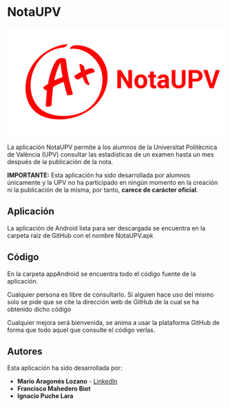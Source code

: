 # NotaUPV

![NotaUPV Logo](/Img/Logo.png)

La aplicación NotaUPV permite a los alumnos de la Universitat Politècnica de València (UPV) consultar las estadísticas de un examen hasta un mes después de la publicación de la nota.

**IMPORTANTE:** Esta aplicación ha sido desarrollada por alumnos únicamente y la UPV no ha participado en ningún momento en la creación ni la publicación de la misma, por tanto, **carece de carácter oficial**. 

## Aplicación

La aplicación de Android lista para ser descargada se encuentra en la carpeta raíz de GitHub con el nombre NotaUPV.apk

## Código

En la carpeta appAndroid se encuentra todo el código fuente de la aplicación. 

Cualquier persona es libre de consultarlo. Si alguien hace uso del mismo solo se pide que se cite la dirección web de GitHub de la cual se ha obtenido dicho código

Cualquier mejora será bienvenida, se anima a usar la plataforma GitHub de forma que todo aquel que consulte el código verlas.

## Autores

Esta aplicación ha sido desarrollada por:

* **Mario Aragonés Lozano** - [LinkedIn](www.marioaragones.com)
* **Francisco Mahedero Biot** 
* **Ignacio Puche Lara** 